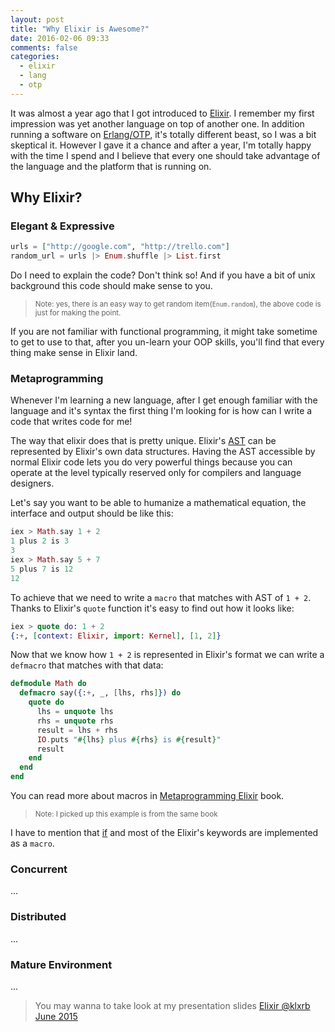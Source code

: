 ```yaml
---
layout: post
title: "Why Elixir is Awesome?"
date: 2016-02-06 09:33
comments: false
categories:
  - elixir
  - lang
  - otp
---
```


It was almost a year ago that I got introduced to [Elixir](http://elixir-lang.org).
I remember my first impression was yet another language on top of another one.
In addition running a software on [Erlang/OTP](http://www.erlang.org/), it's totally different beast,
so I was a bit skeptical it. However I gave it a chance and after a year,
I'm totally happy with the time I spend and
I believe that every one should take advantage of the language and the platform that is running on.


## Why Elixir?

<!-- more -->
### Elegant & Expressive

```elixir
urls = ["http://google.com", "http://trello.com"]
random_url = urls |> Enum.shuffle |> List.first
```

Do I need to explain the code? Don't think so!
And if you have a bit of unix background this code should make sense to you.

> <small>Note: yes, there is an easy way to get random item(`Enum.random`), the above code is just for making the point.</small>

If you are not familiar with functional programming, it might take sometime to get to use
to that, after you un-learn your OOP skills, you'll find that every thing make sense in Elixir land.

### Metaprogramming
Whenever I'm learning a new language, after I get enough familiar with the language and it's syntax the first thing
I'm looking for is how can I write a code that writes code for me!

The way that elixir does that is pretty unique. Elixir's
[AST](https://en.wikipedia.org/wiki/Abstract_syntax_tree) can be represented by Elixir's own data
structures. Having the AST accessible by normal Elixir code lets you do very powerful
things because you can operate at the level typically reserved only for compilers and language designers.

Let's say you want to be able to humanize a mathematical equation, the interface and output should be like this:

```elixir
iex > Math.say 1 + 2
1 plus 2 is 3
3
iex > Math.say 5 + 7
5 plus 7 is 12
12
```

To achieve that we need to write a `macro` that matches with AST of `1 + 2`.
Thanks to Elixir's `quote` function it's easy to find out how it looks like:

```elixir
iex > quote do: 1 + 2
{:+, [context: Elixir, import: Kernel], [1, 2]}
```

Now that we know how `1 + 2` is represented in Elixir's format we can write a `defmacro` that
matches with that data:

```elixir
defmodule Math do
  defmacro say({:+, _, [lhs, rhs]}) do
    quote do
      lhs = unquote lhs
      rhs = unquote rhs
      result = lhs + rhs
      IO.puts "#{lhs} plus #{rhs} is #{result}"
      result
    end
  end
end
```

You can read more about macros in
[Metaprogramming Elixir](https://pragprog.com/book/cmelixir/metaprogramming-elixir) book.

> <small>Note: I picked up this example is from the same book</small>

I have to mention that
[if](http://elixir-lang.org/docs/master/elixir/Kernel.html#if/2) and most of the Elixir's keywords
are implemented as a `macro`.

### Concurrent
...
### Distributed
...
### Mature Environment
...


> You may wanna to take look at my presentation slides [Elixir @klxrb June 2015](https://github.com/slashmili/talks/tree/master/2015/elixir-klxrb-june)
